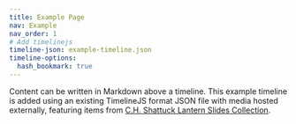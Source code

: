 ```yaml
---
title: Example Page
nav: Example
nav_order: 1
# Add timelinejs
timeline-json: example-timeline.json
timeline-options:
  hash_bookmark: true
---
```


Content can be written in Markdown above a timeline.
This example timeline is added using an existing TimelineJS format JSON file with media hosted externally, featuring items from [C.H. Shattuck Lantern Slides Collection](https://www.lib.uidaho.edu/digital/shattuck/).
